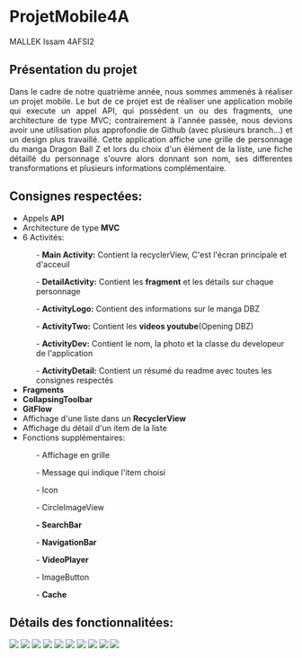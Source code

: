 # ProjetMobile4A

MALLEK Issam 4AFSI2

<H2>Présentation du projet</H2>
<div align="justify">
Dans le cadre de notre quatrième année, nous sommes ammenés à réaliser un projet mobile. Le but de ce projet est de réaliser une application mobile qui execute un appel API, qui possédent un ou des fragments, une architecture de type MVC; contrairement à l'année passée, nous devions avoir une utilisation plus approfondie de Github (avec plusieurs branch...) et un design plus travaillé.
Cette application affiche une grille de personnage du manga Dragon Ball Z et lors du choix d'un élément de la liste, une fiche détaillé du personnage s'ouvre alors donnant son nom, ses differentes transformations et plusieurs informations complémentaire.</div>

<H2>Consignes respectées:</H2>
<ul>
    <li>Appels <strong>API</strong></li>
    <li>Architecture de type <strong>MVC</strong></li>
    <li>6 Activités:</li> 
    <ol>- <strong>Main Activity:</strong> Contient la recyclerView, C'est l'écran principale et d'acceuil</ol>
            <ol>- <strong>DetailActivity:</strong> Contient les <strong>fragment</strong> et les détails sur chaque personnage</ol>
            <ol>- <strong>ActivityLogo:</strong> Contient des informations sur le manga DBZ</ol>
            <ol>- <strong>ActivityTwo:</strong> Contient les <strong>videos youtube</strong>(Opening DBZ)</ol>
            <ol>- <strong>ActivityDev:</strong> Contient le nom, la photo et la classe du developeur de l'application</ol>
            <ol>- <strong>ActivityDetail:</strong> Contient un résumé du readme avec toutes les consignes respectés</ol>
    <li><strong>Fragments</strong></li>
    <li><strong>CollapsingToolbar</strong></li>
    <li><strong>GitFlow</strong></li>
    <li>Affichage d'une liste dans un <strong>RecyclerView</strong></li>
    <li>Affichage du détail d'un item de la liste</li>
    <li>Fonctions supplémentaires:</li>
    <ol>- Affichage en grille</ol>
        <ol>- Message qui indique l'item choisi</ol>
        <ol>- Icon</ol>
        <ol>- CircleImageView</ol>
        <ol><strong>- SearchBar</strong></ol>
        <ol>- <strong>NavigationBar</strong></ol>
        <ol>- <strong>VideoPlayer</strong></ol>
        <ol>- ImageButton</ol>
            <ol>- <strong>Cache</strong></ol>
</ul>        
<H2>Détails des fonctionnalitées:</H2>

<img src=https://github.com/IssamMlk/ProjetMobile4A/blob/master/Images/icon.jpg>
<img src=https://github.com/IssamMlk/ProjetMobile4A/blob/master/Images/detail_goku1.jpg>
<img src=https://github.com/IssamMlk/ProjetMobile4A/blob/master/Images/detail_goku2.jpg>
<img src=https://github.com/IssamMlk/ProjetMobile4A/blob/master/Images/dev.jpg>
<img src=https://github.com/IssamMlk/ProjetMobile4A/blob/master/Images/gokupetit.jpg>
<img src=https://github.com/IssamMlk/ProjetMobile4A/blob/master/Images/main.jpg>
<img src=https://github.com/IssamMlk/ProjetMobile4A/blob/master/Images/menu_dev_detail.jpg>
<img src=https://github.com/IssamMlk/ProjetMobile4A/blob/master/Images/search.jpg>
<img src=https://github.com/IssamMlk/ProjetMobile4A/blob/master/Images/story.jpg>
<img src=https://github.com/IssamMlk/ProjetMobile4A/blob/master/Images/video.jpg>

   
        
    
